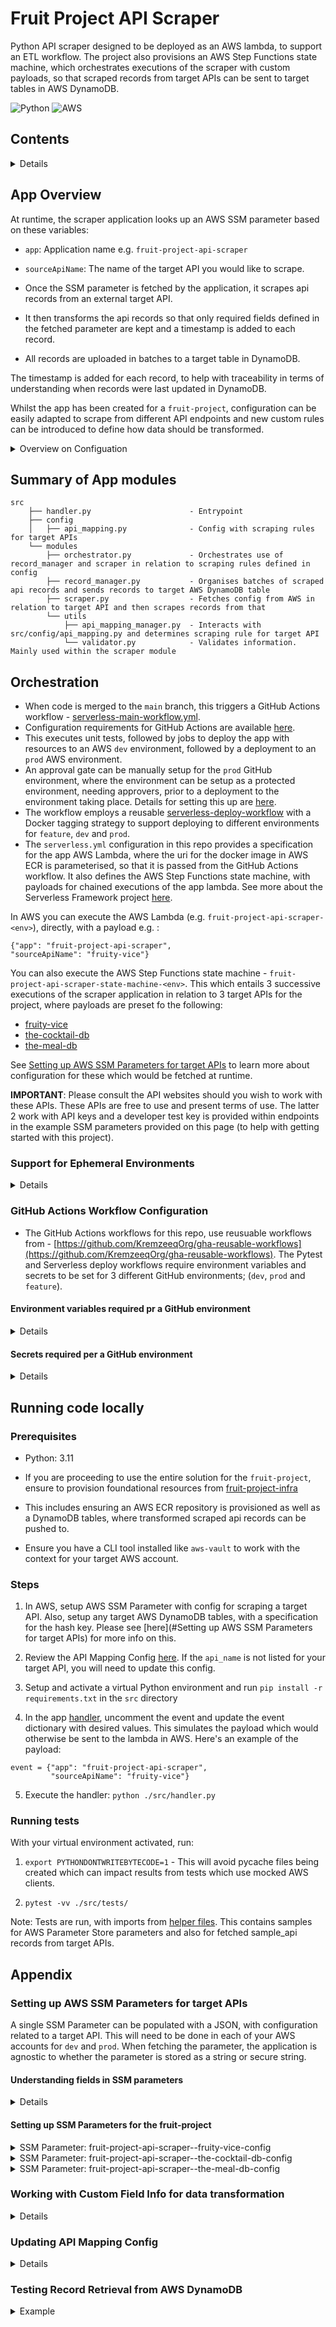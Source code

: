 # Fruit Project API Scraper

Python API scraper designed to be deployed as an AWS lambda, to support an ETL workflow. The project also provisions an AWS Step Functions state machine, which orchestrates executions of the scraper with custom payloads, so that scraped records from target APIs can be sent to target tables in AWS DynamoDB.

![Python](https://img.shields.io/badge/python-3670A0?style=for-the-badge&logo=python&logoColor=ffdd54)
![AWS](https://img.shields.io/badge/AWS-%23FF9900.svg?style=for-the-badge&logo=amazon-aws&logoColor=white)

## Contents

<details>

- [App Overview](#app-overview)
- [Summary of App modules](#summary-of-app-modules)
- [Orchestration](#orchestration)
  - [GitHub Actions Workflow Configuration](#github-actions-workflow-configuration)
- [Running code locally](#running-code-locally)
  - [Prerequisites](#prerequisites)
  - [Steps](#steps)
  - [Running tests](#running-tests)
- [Appendix](#appendix)
  - [Setting up AWS SSM Parameters for target APIs](#setting-up-aws-ssm-parameters-for-target-apis)
    - [Understanding fields in SSM parameters](#understanding-fields-in-ssm-parameters)
    - [Setting up SSM Parameters for the fruit-project](#setting-up-ssm-parameters-for-the-fruit-project)
  - [Working with Custom Field Info for data transformation](#working-with-custom-field-info-for-data-transformation)
  - [Updating API Mapping Config](#updating-api-mapping-config)
  - [Testing Record Retrieval from AWS DynamoDB](#testing-record-retrieval-from-aws-dynamodb)

</details>

## App Overview

At runtime, the scraper application looks up an AWS SSM parameter based on these variables:

- `app`: Application name e.g. `fruit-project-api-scraper`
- `sourceApiName`: The name of the target API you would like to scrape.

- Once the SSM parameter is fetched by the application, it scrapes api records from an external target API.
- It then transforms the api records so that only required fields defined in the fetched parameter are kept and a timestamp is added to each record.
- All records are uploaded in batches to a target table in DynamoDB.

The timestamp is added for each record, to help with traceability in terms of understanding when records were last updated in DynamoDB.

Whilst the app has been created for a `fruit-project`, configuration can be easily adapted to scrape from different API endpoints and new custom rules can be introduced to define how data should be transformed.

<details>

<summary>Overview on Configuation</summary>

- When you setup your SSM parameter, the parameter name should have the format: `${app}--{sourceApiScraper}-config`.
- The parameter provides environment variables in a json to be fetched during runtime. See [here](#setting-up-aws-ssm-parameter-for-target-api)
- There is also [additional API mapping configuration](#updating-api-mapping-config) in app code which can be updated to define scraping rules for target APIs.

</details>

## Summary of App modules

```
src
    ├── handler.py                      - Entrypoint
    ├── config
    │   ├── api_mapping.py              - Config with scraping rules for target APIs
    └── modules
        ├── orchestrator.py             - Orchestrates use of record_manager and scraper in relation to scraping rules defined in config
        ├── record_manager.py           - Organises batches of scraped api records and sends records to target AWS DynamoDB table
        ├── scraper.py                  - Fetches config from AWS in relation to target API and then scrapes records from that
        └── utils
            ├── api_mapping_manager.py  - Interacts with src/config/api_mapping.py and determines scraping rule for target API
            └── validator.py            - Validates information. Mainly used within the scraper module
```

## Orchestration

- When code is merged to the `main` branch, this triggers a GitHub Actions workflow - [serverless-main-workflow.yml](.github/workflows/serverless-main-workflow.yml).
- Configuration requirements for GitHub Actions are available [here](#github-actions-workflow-configuration).
- This executes unit tests, followed by jobs to deploy the app with resources to an AWS `dev` environment, followed by a deployment to an `prod` AWS environment.
- An approval gate can be manually setup for the `prod` GitHub environment, where the environment can be setup as a protected environment, needing approvers, prior to a deployment to the environment taking place. Details for setting this up are [here](https://docs.github.com/en/actions/deployment/targeting-different-environments/using-environments-for-deployment#required-reviewers).
- The workflow employs a reusable [serverless-deploy-workflow](https://github.com/KremzeeqOrg/gha-reusable-workflows/blob/main/.github/workflows/serverless-deploy-workflow.yml) with a Docker tagging strategy to support deploying to different environments for `feature`, `dev` and `prod`.
- The `serverless.yml` configuration in this repo provides a specification for the app AWS Lambda, where the uri for the docker image in AWS ECR is parameterised, so that it is passed from the GitHub Actions workflow. It also defines the AWS Step Functions state machine, with payloads for chained executions of the app lambda. See more about the Serverless Framework project [here](https://www.serverless.com/framework).

In AWS you can execute the AWS Lambda (e.g. `fruit-project-api-scraper-<env>`), directly, with a payload e.g. :

```
{"app": "fruit-project-api-scraper",
"sourceApiName": "fruity-vice"}
```

You can also execute the AWS Step Functions state machine - `fruit-project-api-scraper-state-machine-<env>`. This which entails 3 successive executions of the scraper application in relation to 3 target APIs for the project, where payloads are preset fo the following:

- [fruity-vice](https://www.fruityvice.com/)
- [the-cocktail-db](https://www.thecocktaildb.com/)
- [the-meal-db](https://www.themealdb.com/)

See [Setting up AWS SSM Parameters for target APIs](#setting-up-aws-ssm-parameter-for-target-api) to learn more about configuration for these which would be fetched at runtime.

**IMPORTANT**: Please consult the API websites should you wish to work with these APIs. These APIs are free to use and present terms of use. The latter 2 work with API keys and a developer test key is provided within endpoints in the example SSM parameters provided on this page (to help with getting started with this project).

### Support for Ephemeral Environments

<details>

- When you raise a PR against the `main` branch, tag it with a `deploy` label to test out a docker build and deployment to the GitHub `feature` environment. This will provision resources as per the `serverless.yml` file and the resources will include:

- Lambda: `fruit-project-api-scraper-feature`
- AWS Step Functions state machine: `fruit-project-api-scraper-state-machine-feature`.

The related workflow is [here](./.github/workflows/serverless-feature-workflow.yml)

- When PRs are closed, a [teardown workflow](./.github/workflows/serverless-feature-teardown.yml) is triggered to destroy the cloudformation stack provisioned for the `feature` environment.
- The `fruit-project` relies on `feature` deployments being provisioned to the same AWS environment as the `dev` AWS account.
- The lambda and state machine for the `feature` deployment will push api records to the same DynamoDB tables as the `dev` environment.

</details>

### GitHub Actions Workflow Configuration

- The GitHub Actions workflows for this repo, use reusuable workflows from - [https://github.com/KremzeeqOrg/gha-reusable-workflows](https://github.com/KremzeeqOrg/gha-reusable-workflows). The Pytest and Serverless deploy workflows require environment variables and secrets to be set for 3 different GitHub environments; (`dev`, `prod` and `feature`).

#### Environment variables required pr a GitHub environment

<details>

| Field                | Explanation                                                       |
| -------------------- | ----------------------------------------------------------------- |
| `APP`                | App name. AWS ECR and Docker Hub repos should have the same name. |
| `ENV`                | e.g. `feature` / `dev` / `prod`                                   |
| `NODE_VERSION`       | Node version. e.g. 20                                             |
| `SERVERLESS_VERSION` | e.g. Serverless framework version e.g. > 3.38.0                   |
| `PYTHON_VERSION`     | e.g. 3.11                                                         |
| `PYTEST_TEST_DIR`    | `src/tests`                                                       |

</details>

#### Secrets required per a GitHub environment

<details>

| Field                     | Explanation                                                                                                                                                                                                                                                                                                                                                                        |
| ------------------------- | ---------------------------------------------------------------------------------------------------------------------------------------------------------------------------------------------------------------------------------------------------------------------------------------------------------------------------------------------------------------------------------- |
| `AWS_REGION`              | Target AWS region e.g `eu-west-2`                                                                                                                                                                                                                                                                                                                                                  |
| `AWS_ACCOUNT_ID`          | ID for target AWS account.                                                                                                                                                                                                                                                                                                                                                         |
| `AWS_GITHUB_ACTIONS_ROLE` | This is a AWS IAM role with a trust policy, which enables GitHub as a OIDC provider to assume the role with certain permissions. A policy should also be attached to the role, applying the 'principle of least privilege'. Please consult this [AWS blog](https://aws.amazon.com/blogs/security/use-iam-roles-to-connect-github-actions-to-actions-in-aws/) for further guidance. |
| `DOCKERHUB_TOKEN`         | Docker Hub token can be created. [Details here](https://docs.docker.com/security/for-developers/access-tokens/)                                                                                                                                                                                                                                                                    |
| `SERVERLESS_ACCESS_KEY`   | Serverless Access Key can be created on the [serverless](https://www.serverless.com/framework) website when you log in and navigate to settings                                                                                                                                                                                                                                    |

</details>

## Running code locally

### Prerequisites

- Python: 3.11

- If you are proceeding to use the entire solution for the `fruit-project`, ensure to provision foundational resources from [fruit-project-infra](https://github.com/KremzeeqOrg/fruit-project-infra)
- This includes ensuring an AWS ECR repository is provisioned as well as a DynamoDB tables, where transformed scraped api records can be pushed to.
- Ensure you have a CLI tool installed like `aws-vault` to work with the context for your target AWS account.

### Steps

1. In AWS, setup AWS SSM Parameter with config for scraping a target API. Also, setup any target AWS DynamoDB tables, with a specification for the hash key. Please see [here](#Setting up AWS SSM Parameters for target APIs) for more info on this.

2. Review the API Mapping Config [here](#updating-api-mapping-config). If the `api_name` is not listed for your target API, you will need to update this config.

3. Setup and activate a virtual Python environment and run `pip install -r requirements.txt` in the `src` directory

4. In the app [handler](./src/handler.py), uncomment the event and update the event dictionary with desired values. This simulates the payload which would otherwise be sent to the lambda in AWS. Here's an example of the payload:

```
event = {"app": "fruit-project-api-scraper",
         "sourceApiName": "fruity-vice"}
```

5. Execute the handler: `python ./src/handler.py`

### Running tests

With your virtual environment activated, run:

1. `export PYTHONDONTWRITEBYTECODE=1` - This will avoid pycache files being created which can impact results from tests which use mocked AWS clients.

2. `pytest -vv ./src/tests/`

Note: Tests are run, with imports from [helper files](./src/helper_files/). This contains samples for AWS Parameter Store parameters and also for fetched sample_api records from target APIs.

## Appendix

### Setting up AWS SSM Parameters for target APIs

A single SSM Parameter can be populated with a JSON, with configuration related to a target API. This will need to be done in each of your AWS accounts for `dev` and `prod`. When fetching the parameter, the application is agnostic to whether the parameter is stored as a string or secure string.

#### Understanding fields in SSM parameters

<details>

| Field                    | Explanation                                                                                                                                                                           |
| ------------------------ | ------------------------------------------------------------------------------------------------------------------------------------------------------------------------------------- |
| `source_api`             | This should be the same as `sourceApiName`.                                                                                                                                           |
| `auth_header`            | Some APIs may require an authorization header specifying a key and authentication token. It can be populated as "{}" if it is not needed.                                             |
| `custom_field_info`      | Specify any parameters to help with custom data transformation. See [Working with Custom Field Info for data transformation](#working-with-custom-field-info-for-data-transformation) |
| `source_api_endpoint`    | Target API endpoint to scrape.                                                                                                                                                        |
| `source_api_records_key` | A dictionary key under which api records can be found if they are not directly avalailable from a list scraped from an endpoint.                                                      |
| `required_fields`        | Specify all the fields you would like to preserve for scraped records. Fields not specified are removed as part of the transformation stage.                                          |
| `field_mapping`          | A mapping where keys can be renamed as per values from this dictionary to serve as fields for records.                                                                                |
| `dynamo_db_config`       | Specify the target DynamoDB table and hash_key. Basically, this serves as the primary key, which records can be deduped by.                                                           |

</details>

#### Setting up SSM Parameters for the fruit-project

<details>
<summary>SSM Parameter: fruit-project-api-scraper--fruity-vice-config</summary>

```
{
    "source_api": "fruity-vice",
    "auth_header": {},
    "custom_field_info" : {},
    "source_api_endpoint": "https://www.fruityvice.com/api/fruit/all",
    "source_api_records_key": "",
    "field_mapping": {
                      "id" : "id",
                      "name" : "name",
                      "family" : "family",
                      "genus" : "genus",
                      "order" : "order"
    },
    "dynamo_db_config" : { "table" : "fruit", "hash_key": "name"}
}
```

</details>

<details>
<summary>SSM Parameter: fruit-project-api-scraper--the-cocktail-db-config</summary>

```
{
    "source_api": "the-cocktail-db",
    "auth_header": {},
    "source_api_endpoint": "https://www.thecocktaildb.com/api/json/v1/1/search.php",
    "source_api_records_key": "drinks",
    "custom_field_info" : {"ingredient_max_count" : 15},
    "field_mapping": {
                      "idDrink": "id",
                      "strDrink": "name",
                      "strAlcoholic": "alcoholic",
                      "strGlass": "glass",
                      "strInstructions": "instructions",
                      "strDrinkThumb": "thumbnail_link",
                      "strIngredient1": "ingredient_1",
                      "strIngredient2": "ingredient_2",
                      "strIngredient3": "ingredient_3",
                      "strIngredient4": "ingredient_4",
                      "strIngredient5": "ingredient_5",
                      "strIngredient6": "ingredient_6",
                      "strIngredient7": "ingredient_7",
                      "strIngredient8": "ingredient_8",
                      "strIngredient9": "ingredient_9",
                      "strIngredient10": "ingredient_10",
                      "strIngredient11": "ingredient_11",
                      "strIngredient12": "ingredient_12",
                      "strIngredient13": "ingredient_13",
                      "strIngredient14": "ingredient_14",
                      "strIngredient15": "ingredient_15",
                      "strMeasure1": "measure_1",
                      "strMeasure2": "measure_2",
                      "strMeasure3": "measure_3",
                      "strMeasure4": "measure_4",
                      "strMeasure5": "measure_5",
                      "strMeasure6": "measure_6",
                      "strMeasure7": "measure_7",
                      "strMeasure8": "measure_8",
                      "strMeasure9": "measure_9",
                      "strMeasure10": "measure_10",
                      "strMeasure11": "measure_11",
                      "strMeasure12": "measure_12",
                      "strMeasure13": "measure_13",
                      "strMeasure14": "measure_14",
                      "strMeasure15": "measure_15",
                      "strImageSource": "image_source",
                      "strImageAttribution": "image_attribution",
                      "strCreativeCommonsConfirmed": "creative_commons_confirmed"
                      },
    "dynamo_db_config": {
                          "table": "cocktail-recipes",
                          "hash_key": "name"
                        }
}
```

</details>

<details>
<summary>SSM Parameter: fruit-project-api-scraper--the-meal-db-config</summary>

```
{
    "source_api": "the-meal-db",
    "auth_header": {},
    "custom_field_info" : {"ingredient_max_count" : 20},
    "source_api_endpoint": "https://www.themealdb.com/api/json/v1/1/search.php",
    "source_api_records_key" : "meals",
    "field_mapping": {
                      "idMeal": "id",
                      "strMeal": "name",
                      "strCategory": "dessert",
                      "strArea": "food_origin",
                      "strInstructions": "instructions",
                      "strMealThumb": "thumbnail_link",
                      "strYoutube": "youtube_link",
                      "strIngredient1": "ingredient_1",
                      "strIngredient2": "ingredient_2",
                      "strIngredient3": "ingredient_3",
                      "strIngredient4": "ingredient_4",
                      "strIngredient5": "ingredient_5",
                      "strIngredient6": "ingredient_6",
                      "strIngredient7": "ingredient_7",
                      "strIngredient8": "ingredient_8",
                      "strIngredient9": "ingredient_9",
                      "strIngredient10": "ingredient_10",
                      "strIngredient11": "ingredient_11",
                      "strIngredient12": "ingredient_12",
                      "strIngredient13": "ingredient_13",
                      "strIngredient14": "ingredient_14",
                      "strIngredient15": "ingredient_15",
                      "strIngredient16": "ingredient_16",
                      "strIngredient17": "ingredient_17",
                      "strIngredient18": "ingredient_18",
                      "strIngredient19": "ingredient_19",
                      "strIngredient20": "ingredient_20",
                      "strMeasure1": "measure_1",
                      "strMeasure2": "measure_2",
                      "strMeasure3": "measure_3",
                      "strMeasure4": "measure_4",
                      "strMeasure5": "measure_5",
                      "strMeasure6": "measure_6",
                      "strMeasure7": "measure_7",
                      "strMeasure8": "measure_8",
                      "strMeasure9": "measure_9",
                      "strMeasure10": "measure_10",
                      "strMeasure11": "measure_11",
                      "strMeasure12": "measure_12",
                      "strMeasure13": "measure_13",
                      "strMeasure14": "measure_14",
                      "strMeasure15": "measure_15",
                      "strMeasure16": "measure_16",
                      "strMeasure17": "measure_17",
                      "strMeasure18": "measure_18",
                      "strMeasure19": "measure_19",
                      "strMeasure20": "measure_20",
                      "strSource": "source",
                      "strImageSource": "image_source",
                      "strCreativeCommonsConfirmed": "creative_commons_confirmed"
    },
    "dynamo_db_config": {
                          "table": "food-recipes",
                          "hash_key": "name"
    }
}
```

</details>

### Working with Custom Field Info for data transformation

<details>

As an example, you can see `"custom_field_info" : {"ingredient_max_count" : 20}` is set for the example SSM parameter for `fruit-project-api-scraper--the-meal-db-config`.

Basically, in the [record_manager](./src/modules/record_manager.py) module, there is function - `transform_data_for_upload`. Within that, there is a clause to check if `ingredient_max_count` is nested under `custom_field_info"`. If it is present, the function `prepare_ingredients_doc` is executed for each record related to a recipe. The `ingredient_max_count` represents the number of iterations needed to search through all the ingredient and measure keys as per the SSM parameter `field_mapping` to construct a new field for `ingredients` with both ingredients and measures. Prior to uploading to DynamoDB, the ingredients field e.g. for `Vegetarian Chilli`, would look like this:

```
[ { "measure_1" : "400g" , "ingredient_1" : "Roasted Vegetables" }, {"measure_2" : "1 can ", "ingredient_2" : "Kidney Beans" }, { "ingredient_3" : "Chopped Tomatoes", "measure_3" : "1 can " },   {"measure_4" : "1 Packet", "ingredient_4" : "Mixed Grain" } ]
```

This is as opposed to having 20 fields respectively for measures and ingredients e.g. `measure_1`, `ingredient_1`, `measure_2`, `ingredient_2` etc. The same transformative logic is applied for `the-cocktail-db`.

NB. Once the data is uploaded to DynamoDB, the data is automatically tranformed by DynamoDB with a tagging stratgey so it can manage and index data efficiently. The data will look like this:

```
[ { "M" : { "measure_1" : { "S" : "400g" }, "ingredient_1" : { "S" : "Roasted Vegetables" } } }, { "M" : { "measure_2" : { "S" : "1 can " }, "ingredient_2" : { "S" : "Kidney Beans" } } }, { "M" : { "ingredient_3" : { "S" : "Chopped Tomatoes" }, "measure_3" : { "S" : "1 can " } } }, { "M" : { "measure_4" : { "S" : "1 Packet" }, "ingredient_4" : { "S" : "Mixed Grain" } } } ]
```

- Each list item is a dictionary, so it's represented as a Map ("M").
- Within each Map, each key-value pair is stored, with the value being represented by its type. Since all values are strings, they are stored as "S" (String) types.

</details>

### Updating API Mapping Config

<details>

- This repo is constructed, so minimal configuration for envieonment variables resides within app code.

- In the config file for api_mapping [here](./src/config/api_mapping.py), target apis are listed under `api_groups`. You can see that `api-groups` are mapped to scraping rules. Basically, the `default` app behaviour is to scrape from a single endpoint to fetch all records.
- However, that might not be possible for all endpoints. If the scraping rule is set to `alphabetical`, the app will loop through each letter of the alphabet and append the scraping rule `query` e.g. `"?f="`, to the api endpoint, followed by each letter. That will form endpoints in turn from which records can be scraped from.

</details>

### Testing Record Retrieval from AWS DynamoDB

<details>
<summary>Example</summary>

```
aws dynamodb get-item \
    --table-name fruit \
    --key '{"name": {"N": "Strawberry"}}' \

```

</details>
